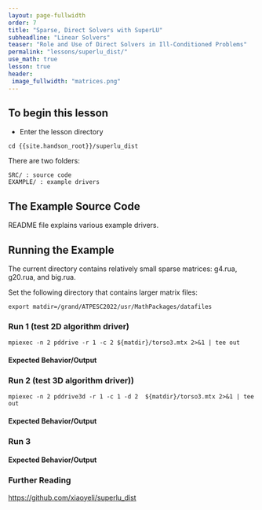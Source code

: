 ```yaml
---
layout: page-fullwidth
order: 7
title: "Sparse, Direct Solvers with SuperLU"
subheadline: "Linear Solvers"
teaser: "Role and Use of Direct Solvers in Ill-Conditioned Problems"
permalink: "lessons/superlu_dist/"
use_math: true
lesson: true
header:
 image_fullwidth: "matrices.png"
---
```


## To begin this lesson

- Enter the lesson directory
```
cd {{site.handson_root}}/superlu_dist
```

There are two folders:
```
SRC/ : source code
EXAMPLE/ : example drivers

```

## The Example Source Code

README file explains various example drivers.

## Running the Example

The current directory contains relatively small sparse matrices: g4.rua, g20.rua, and big.rua.

Set the following directory that contains larger matrix files:
```
export matdir=/grand/ATPESC2022/usr/MathPackages/datafiles
```

### Run 1 (test 2D algorithm driver)
```
mpiexec -n 2 pddrive -r 1 -c 2 ${matdir}/torso3.mtx 2>&1 | tee out
```

#### Expected Behavior/Output

### Run 2 (test 3D algorithm driver))
```
mpiexec -n 2 pddrive3d -r 1 -c 1 -d 2  ${matdir}/torso3.mtx 2>&1 | tee out
```

#### Expected Behavior/Output

### Run 3

#### Expected Behavior/Output

### Further Reading

https://github.com/xiaoyeli/superlu_dist
